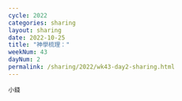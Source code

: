 ```yaml
---
cycle: 2022
categories: sharing
layout: sharing
date: 2022-10-25
title: "神學梳理："
weekNum: 43
dayNum: 2
permalink: /sharing/2022/wk43-day2-sharing.html
---
```


[](https://eccseattle.github.io/media/sharing/2022/wk043/2022-10-25-bin.m4a)

`小錢`
